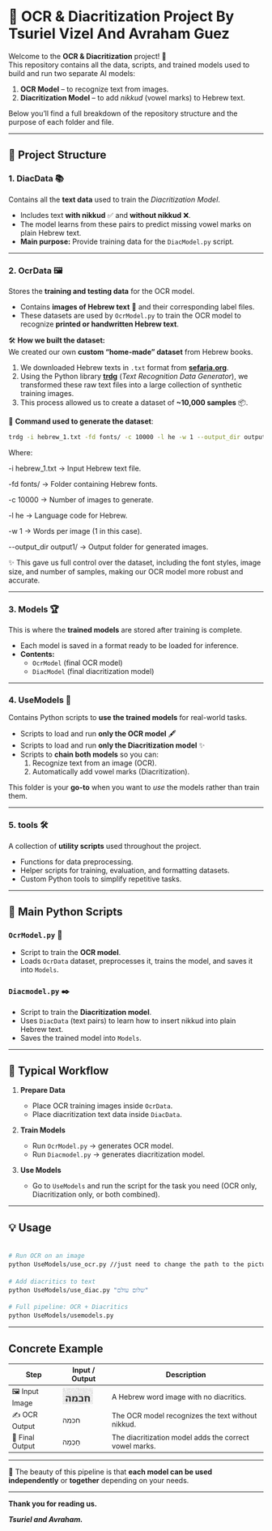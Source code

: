 # 📜 OCR & Diacritization Project By Tsuriel Vizel And Avraham Guez

Welcome to the **OCR & Diacritization** project! 🎯  
This repository contains all the data, scripts, and trained models used to build and run two separate AI models:  
1. **OCR Model** – to recognize text from images.  
2. **Diacritization Model** – to add *nikkud* (vowel marks) to Hebrew text.  

Below you’ll find a full breakdown of the repository structure and the purpose of each folder and file.  

---

## 📂 Project Structure

### 1. **DiacData** 📚  
Contains all the **text data** used to train the *Diacritization Model*.  
- Includes text **with nikkud** ✅ and **without nikkud** ❌.  
- The model learns from these pairs to predict missing vowel marks on plain Hebrew text.  
- **Main purpose:** Provide training data for the `DiacModel.py` script.

---

### 2. **OcrData** 🖼️  
Stores the **training and testing data** for the OCR model.  

- Contains **images of Hebrew text** 📄 and their corresponding label files.  
- These datasets are used by `OcrModel.py` to train the OCR model to recognize **printed or handwritten Hebrew text**.  

🛠 **How we built the dataset:**  
We created our own **custom “home-made” dataset** from Hebrew books.  
1. We downloaded Hebrew texts in `.txt` format from **[sefaria.org](https://www.sefaria.org.il/texts)**.  
2. Using the Python library **[trdg](https://github.com/Belval/TextRecognitionDataGenerator)** (*Text Recognition Data Generator*), we transformed these raw text files into a large collection of synthetic training images.  
3. This process allowed us to create a dataset of **~10,000 samples** 📦.  

📌 **Command used to generate the dataset**:  
```bash
trdg -i hebrew_1.txt -fd fonts/ -c 10000 -l he -w 1 --output_dir output1/
```
Where:

-i hebrew_1.txt → Input Hebrew text file.

-fd fonts/ → Folder containing Hebrew fonts.

-c 10000 → Number of images to generate.

-l he → Language code for Hebrew.

-w 1 → Words per image (1 in this case).

--output_dir output1/ → Output folder for generated images.

✨ This gave us full control over the dataset, including the font styles, image size, and number of samples, making our OCR model more robust and accurate.

---

### 3. **Models** 🏆  
This is where the **trained models** are stored after training is complete.  
- Each model is saved in a format ready to be loaded for inference.  
- **Contents:**  
  - `OcrModel` (final OCR model)  
  - `DiacModel` (final diacritization model)  

---

### 4. **UseModels** 🚀  
Contains Python scripts to **use the trained models** for real-world tasks.  
- Scripts to load and run **only the OCR model** 🖋️  
- Scripts to load and run **only the Diacritization model** ✨  
- Scripts to **chain both models** so you can:
  1. Recognize text from an image (OCR).
  2. Automatically add vowel marks (Diacritization).  

This folder is your **go-to** when you want to *use* the models rather than train them.

---

### 5. **tools** 🛠️  
A collection of **utility scripts** used throughout the project.  
- Functions for data preprocessing.  
- Helper scripts for training, evaluation, and formatting datasets.  
- Custom Python tools to simplify repetitive tasks.

---

## 🐍 Main Python Scripts

### **`OcrModel.py`** 📄  
- Script to train the **OCR model**.  
- Loads `OcrData` dataset, preprocesses it, trains the model, and saves it into `Models`.  

### **`Diacmodel.py`** ✒️  
- Script to train the **Diacritization model**.  
- Uses `DiacData` (text pairs) to learn how to insert nikkud into plain Hebrew text.  
- Saves the trained model into `Models`.  

---

## 🔄 Typical Workflow

1. **Prepare Data**  
   - Place OCR training images inside `OcrData`.  
   - Place diacritization text data inside `DiacData`.  

2. **Train Models**  
   - Run `OcrModel.py` → generates OCR model.  
   - Run `Diacmodel.py` → generates diacritization model.  

3. **Use Models**  
   - Go to `UseModels` and run the script for the task you need (OCR only, Diacritization only, or both combined).  

---

## 💡 Usage
```bash

# Run OCR on an image
python UseModels/use_ocr.py //just need to change the path to the picture in the script

# Add diacritics to text
python UseModels/use_diac.py "שלום עולם"

# Full pipeline: OCR + Diacritics
python UseModels/usemodels.py 
```
---

## Concrete Example
| Step | Input / Output | Description |
|------|---------------|-------------|
| 🖼️ Input Image | ![Example Hebrew](OcrData/test.jpg) | A Hebrew word image with no diacritics. |
| ✍️ OCR Output | חכמה | The OCR model recognizes the text without nikkud. |
| 🎯 Final Output | חָכְמָה | The diacritization model adds the correct vowel marks. |

---

📌 The beauty of this pipeline is that **each model can be used independently** or **together** depending on your needs.

---

**Thank you for reading us.**

***Tsuriel and Avraham.***

